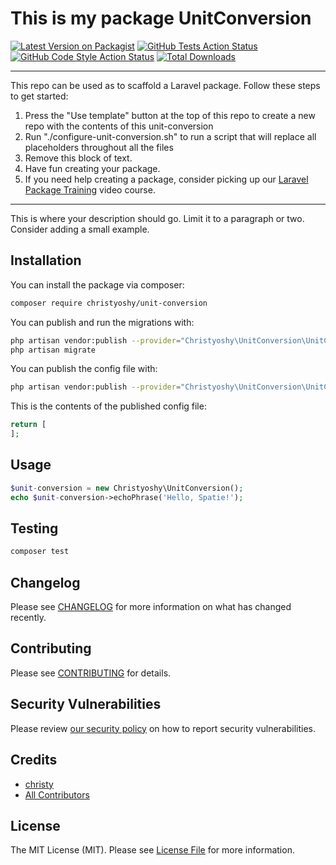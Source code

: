 # This is my package UnitConversion

[![Latest Version on Packagist](https://img.shields.io/packagist/v/christyoshy/unit-conversion.svg?style=flat-square)](https://packagist.org/packages/christyoshy/unit-conversion)
[![GitHub Tests Action Status](https://img.shields.io/github/workflow/status/christyoshy/unit-conversion/run-tests?label=tests)](https://github.com/christyoshy/unit-conversion/actions?query=workflow%3Arun-tests+branch%3Amain)
[![GitHub Code Style Action Status](https://img.shields.io/github/workflow/status/christyoshy/unit-conversion/Check%20&%20fix%20styling?label=code%20style)](https://github.com/christyoshy/unit-conversion/actions?query=workflow%3A"Check+%26+fix+styling"+branch%3Amain)
[![Total Downloads](https://img.shields.io/packagist/dt/christyoshy/unit-conversion.svg?style=flat-square)](https://packagist.org/packages/christyoshy/unit-conversion)

---
This repo can be used as to scaffold a Laravel package. Follow these steps to get started:

1. Press the "Use template" button at the top of this repo to create a new repo with the contents of this unit-conversion
2. Run "./configure-unit-conversion.sh" to run a script that will replace all placeholders throughout all the files
3. Remove this block of text.
4. Have fun creating your package.
5. If you need help creating a package, consider picking up our <a href="https://laravelpackage.training">Laravel Package Training</a> video course.
---

This is where your description should go. Limit it to a paragraph or two. Consider adding a small example.

## Installation

You can install the package via composer:

```bash
composer require christyoshy/unit-conversion
```

You can publish and run the migrations with:

```bash
php artisan vendor:publish --provider="Christyoshy\UnitConversion\UnitConversionServiceProvider" --tag="unit-conversion-migrations"
php artisan migrate
```

You can publish the config file with:
```bash
php artisan vendor:publish --provider="Christyoshy\UnitConversion\UnitConversionServiceProvider" --tag="unit-conversion-config"
```

This is the contents of the published config file:

```php
return [
];
```

## Usage

```php
$unit-conversion = new Christyoshy\UnitConversion();
echo $unit-conversion->echoPhrase('Hello, Spatie!');
```

## Testing

```bash
composer test
```

## Changelog

Please see [CHANGELOG](CHANGELOG.md) for more information on what has changed recently.

## Contributing

Please see [CONTRIBUTING](.github/CONTRIBUTING.md) for details.

## Security Vulnerabilities

Please review [our security policy](../../security/policy) on how to report security vulnerabilities.

## Credits

- [christy](https://github.com/christyoshy)
- [All Contributors](../../contributors)

## License

The MIT License (MIT). Please see [License File](LICENSE.md) for more information.
